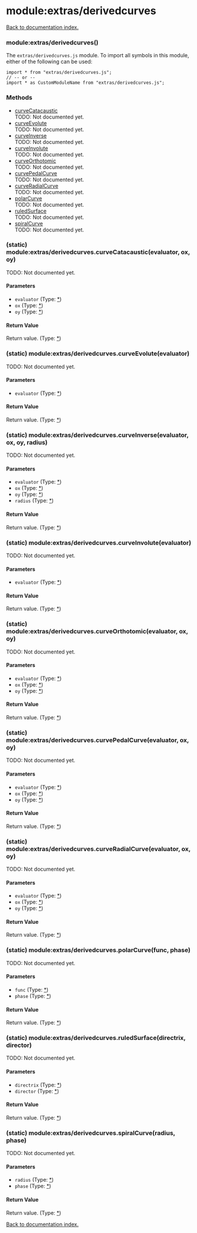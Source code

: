 # module:extras/derivedcurves

[Back to documentation index.](index.md)

<a name='extras_derivedcurves'></a>
### module:extras/derivedcurves()

The <code>extras/derivedcurves.js</code> module.
To import all symbols in this module, either of the following can be used:

    import * from "extras/derivedcurves.js";
    // -- or --
    import * as CustomModuleName from "extras/derivedcurves.js";

### Methods

* [curveCatacaustic](#extras_derivedcurves.curveCatacaustic)<br>TODO: Not documented yet.
* [curveEvolute](#extras_derivedcurves.curveEvolute)<br>TODO: Not documented yet.
* [curveInverse](#extras_derivedcurves.curveInverse)<br>TODO: Not documented yet.
* [curveInvolute](#extras_derivedcurves.curveInvolute)<br>TODO: Not documented yet.
* [curveOrthotomic](#extras_derivedcurves.curveOrthotomic)<br>TODO: Not documented yet.
* [curvePedalCurve](#extras_derivedcurves.curvePedalCurve)<br>TODO: Not documented yet.
* [curveRadialCurve](#extras_derivedcurves.curveRadialCurve)<br>TODO: Not documented yet.
* [polarCurve](#extras_derivedcurves.polarCurve)<br>TODO: Not documented yet.
* [ruledSurface](#extras_derivedcurves.ruledSurface)<br>TODO: Not documented yet.
* [spiralCurve](#extras_derivedcurves.spiralCurve)<br>TODO: Not documented yet.

<a name='extras_derivedcurves.curveCatacaustic'></a>
### (static) module:extras/derivedcurves.curveCatacaustic(evaluator, ox, oy)

TODO: Not documented yet.

#### Parameters

* `evaluator` (Type: <a href="_.md">*</a>)
* `ox` (Type: <a href="_.md">*</a>)
* `oy` (Type: <a href="_.md">*</a>)

#### Return Value

Return value. (Type: <a href="_.md">*</a>)

<a name='extras_derivedcurves.curveEvolute'></a>
### (static) module:extras/derivedcurves.curveEvolute(evaluator)

TODO: Not documented yet.

#### Parameters

* `evaluator` (Type: <a href="_.md">*</a>)

#### Return Value

Return value. (Type: <a href="_.md">*</a>)

<a name='extras_derivedcurves.curveInverse'></a>
### (static) module:extras/derivedcurves.curveInverse(evaluator, ox, oy, radius)

TODO: Not documented yet.

#### Parameters

* `evaluator` (Type: <a href="_.md">*</a>)
* `ox` (Type: <a href="_.md">*</a>)
* `oy` (Type: <a href="_.md">*</a>)
* `radius` (Type: <a href="_.md">*</a>)

#### Return Value

Return value. (Type: <a href="_.md">*</a>)

<a name='extras_derivedcurves.curveInvolute'></a>
### (static) module:extras/derivedcurves.curveInvolute(evaluator)

TODO: Not documented yet.

#### Parameters

* `evaluator` (Type: <a href="_.md">*</a>)

#### Return Value

Return value. (Type: <a href="_.md">*</a>)

<a name='extras_derivedcurves.curveOrthotomic'></a>
### (static) module:extras/derivedcurves.curveOrthotomic(evaluator, ox, oy)

TODO: Not documented yet.

#### Parameters

* `evaluator` (Type: <a href="_.md">*</a>)
* `ox` (Type: <a href="_.md">*</a>)
* `oy` (Type: <a href="_.md">*</a>)

#### Return Value

Return value. (Type: <a href="_.md">*</a>)

<a name='extras_derivedcurves.curvePedalCurve'></a>
### (static) module:extras/derivedcurves.curvePedalCurve(evaluator, ox, oy)

TODO: Not documented yet.

#### Parameters

* `evaluator` (Type: <a href="_.md">*</a>)
* `ox` (Type: <a href="_.md">*</a>)
* `oy` (Type: <a href="_.md">*</a>)

#### Return Value

Return value. (Type: <a href="_.md">*</a>)

<a name='extras_derivedcurves.curveRadialCurve'></a>
### (static) module:extras/derivedcurves.curveRadialCurve(evaluator, ox, oy)

TODO: Not documented yet.

#### Parameters

* `evaluator` (Type: <a href="_.md">*</a>)
* `ox` (Type: <a href="_.md">*</a>)
* `oy` (Type: <a href="_.md">*</a>)

#### Return Value

Return value. (Type: <a href="_.md">*</a>)

<a name='extras_derivedcurves.polarCurve'></a>
### (static) module:extras/derivedcurves.polarCurve(func, phase)

TODO: Not documented yet.

#### Parameters

* `func` (Type: <a href="_.md">*</a>)
* `phase` (Type: <a href="_.md">*</a>)

#### Return Value

Return value. (Type: <a href="_.md">*</a>)

<a name='extras_derivedcurves.ruledSurface'></a>
### (static) module:extras/derivedcurves.ruledSurface(directrix, director)

TODO: Not documented yet.

#### Parameters

* `directrix` (Type: <a href="_.md">*</a>)
* `director` (Type: <a href="_.md">*</a>)

#### Return Value

Return value. (Type: <a href="_.md">*</a>)

<a name='extras_derivedcurves.spiralCurve'></a>
### (static) module:extras/derivedcurves.spiralCurve(radius, phase)

TODO: Not documented yet.

#### Parameters

* `radius` (Type: <a href="_.md">*</a>)
* `phase` (Type: <a href="_.md">*</a>)

#### Return Value

Return value. (Type: <a href="_.md">*</a>)

[Back to documentation index.](index.md)
